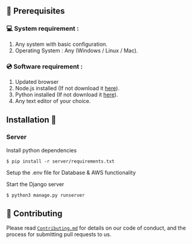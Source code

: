 ## 📌 Prerequisites

### 💻 System requirement :

1. Any system with basic configuration.
2. Operating System : Any (Windows / Linux / Mac).

### 💿 Software requirement :

1. Updated browser
2. Node.js installed (If not download it [here](https://nodejs.org/en/download/)).
3. Python installed (If not download it [here](https://www.python.org/downloads/)).
4. Any text editor of your choice.

## Installation 🔧

### Server

Install python dependencies

```
$ pip install -r server/requirements.txt
```

Setup the .env file for Database & AWS functionality


Start the Django server

```
$ python3 manage.py runserver
```

## 🤝 Contributing

Please read [`Contributing.md`](https://github.com/NVombat/MusicApp/blob/main/CONTRIBUTING.md) for details on our code of conduct, and the process for submitting pull requests to us.